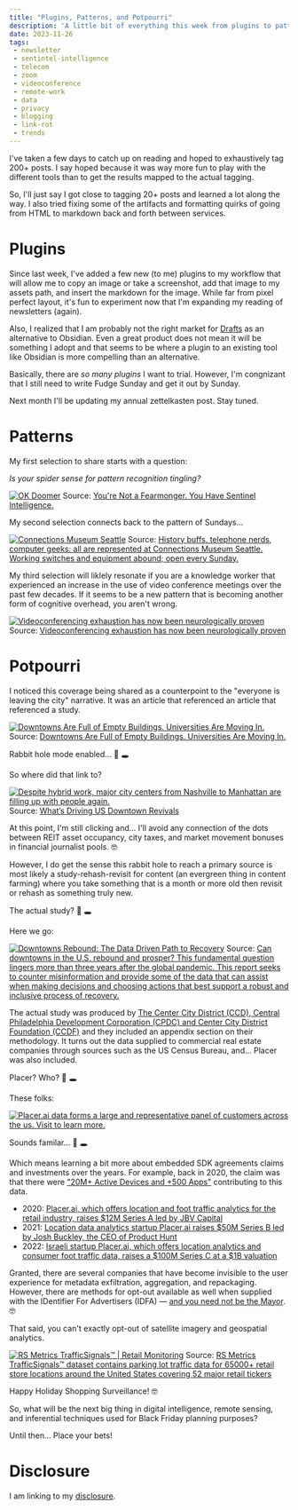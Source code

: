 ```yaml
---
title: "Plugins, Patterns, and Potpourri"
description: 'A little bit of everything this week from plugins to pattern recognition to surveiliance intelligence'
date: 2023-11-26
tags:
 - newsletter
 - sentintel-intelligence
 - telecom
 - zoom
 - videoconference
 - remote-work
 - data
 - privacy
 - blogging
 - link-rot
 - trends
---
```


I've taken a few days to catch up on reading and hoped to exhaustively tag 200+ posts. I say hoped because it was way more fun to play with the different tools than to get the results mapped to the actual tagging. 

So, I'll just say I got close to tagging 20+ posts and learned a lot along the way. I also tried fixing some of the artifacts and formatting quirks of going from HTML to markdown back and forth between services.

# Plugins

Since last week, I've added a few new (to me) plugins to my workflow that will allow me to copy an image or take a screenshot, add that image to my assets path, and insert the markdown for the image. While far from pixel perfect layout, it's fun to experiment now that I'm expanding my reading of newsletters (again).

Also, I realized that I am probably not the right market for [Drafts](https://getdrafts.com) as an alternative to Obsidian. Even a great product does not mean it will be something I adopt and that seems to be where a plugin to an existing tool like Obsidian is more compelling than an alternative.

Basically, there are *so many plugins* I want to trial. However, I'm congnizant that I still need to write Fudge Sunday and get it out by Sunday.

Next month I'll be updating my annual zettelkasten post. Stay tuned.

# Patterns

My first selection to share starts with a question:

*Is your spider sense for pattern recognition tingling?*

[![OK Doomer](/assets/images/screenshots/2023-11-26-14-14-29.png)](https://www.okdoomer.io/youre-not-a-fearmonger-you-have-sentinel-intelligence/)
Source: [You're Not a Fearmonger. You Have Sentinel Intelligence.](https://www.okdoomer.io/youre-not-a-fearmonger-you-have-sentinel-intelligence/)

My second selection connects back to the pattern of Sundays...

[![Connections Museum Seattle](/assets/images/screenshots/2023-11-26-14-21-53.png)](https://www.telcomhistory.org/connections-museum-seattle/)
Source: [History buffs, telephone nerds, computer geeks: all are represented at Connections Museum Seattle. Working switches and equipment abound; open every Sunday.](https://www.telcomhistory.org/connections-museum-seattle/)

My third selection will liklely resonate if you are a knowledge worker that experienced an increase in the use of video conference meetings over the past few decades.  If it seems to be a new pattern that is becoming another form of cognitive overhead, you aren't wrong.

[![Videoconferencing exhaustion has now been neurologically proven](/assets/images/screenshots/2023-11-26-14-33-57.png)](https://spectrum.ieee.org/zoom-fatigue)
Source: [Videoconferencing exhaustion has now been neurologically proven](https://spectrum.ieee.org/zoom-fatigue)

# Potpourri

I noticed this coverage being shared as a counterpoint to the "everyone is leaving the city" narrative. It was an article that referenced an article that referenced a study.

[![Downtowns Are Full of Empty Buildings. Universities Are Moving In.](/assets/images/screenshots/2023-11-26-14-44-08.png)](https://www.nytimes.com/2023/11/17/arts/design/00johns-hopkins-bloomberg-center-review.html)
Source: [Downtowns Are Full of Empty Buildings. Universities Are Moving In.](https://www.nytimes.com/2023/11/17/arts/design/00johns-hopkins-bloomberg-center-review.html)

Rabbit hole mode enabled... 🐰 🕳️

So where did that link to?

[![Despite hybrid work, major city centers from Nashville to Manhattan are filling up with people again.](/assets/images/screenshots/2023-11-26-14-47-54.png)](https://www.bloomberg.com/news/articles/2023-10-31/despite-remote-work-downtown-nashville-is-thriving-for-residents-and-visitors)
Source: [What’s Driving US Downtown Revivals](https://www.bloomberg.com/news/articles/2023-10-31/despite-remote-work-downtown-nashville-is-thriving-for-residents-and-visitors)

At this point, I'm still clicking and... I'll avoid any connection of the dots between REIT asset occupancy, city taxes, and market movement bonuses in financial journalist pools. 🤓

However, I do get the sense this rabbit hole to reach a primary source is most likely a study-rehash-revisit for content (an evergreen thing in content farming) where you take something that is a month or more old then revisit or rehash as something truly new.

The actual study? 🐰 🕳️

Here we go:

[![Downtowns Rebound: The Data Driven Path to Recovery](/assets/images/screenshots/2023-11-26-14-57-43.png)](https://www.centercityphila.org/research-reports/downtowns-rebound-report-2023)
Source: [Can downtowns in the U.S. rebound and prosper? This fundamental question lingers more than three years after the global pandemic. This report seeks to counter misinformation and provide some of the data that can assist when making decisions and choosing actions that best support a robust and inclusive process of recovery.](https://www.centercityphila.org/research-reports/downtowns-rebound-report-2023)

The actual study was produced by [The Center City District (CCD), Central Philadelphia Development Corporation (CPDC) and Center City District Foundation (CCDF)](https://www.centercityphila.org/) and they included an appendix section on their methodology. It turns out the data supplied to commercial real estate companies through sources such as the US Census Bureau, and... Placer was also included.

Placer? Who? 🐰 🕳️

These folks:

[![Placer.ai data forms a large and representative panel of customers across the us. Visit to learn more.](/assets/images/screenshots/2023-11-26-15-01-15.png)](https://www.placer.ai/resources/our-data)

Sounds familar... 🐰 🕳️

Which means learning a bit more about embedded SDK agreements claims and investments over the years. For example, back in 2020, the claim was that there were ["20M+ Active Devices and +500 Apps"](https://web.archive.org/web/20200130083911/https://www.placer.ai/resources/our-data/) contributing to this data.

- 2020: [Placer.ai, which offers location and foot traffic analytics for the retail industry, raises $12M Series A led by JBV Capital](https://www.techmeme.com/200122/p3#a200122p3)
- 2021: [Location data analytics startup Placer.ai raises $50M Series B led by Josh Buckley, the CEO of Product Hunt](https://www.techmeme.com/210427/p10#a210427p10)
- 2022: [Israeli startup Placer.ai, which offers location analytics and consumer foot traffic data, raises a $100M Series C at a $1B valuation](https://www.techmeme.com/220112/p15#a220112p15)

Granted, there are several companies that have become invisible to the user experience for metadata exfiltration, aggregation, and repackaging. However, there are methods for opt-out available as well when supplied with the IDentifier For Advertisers (IDFA) — [and you need not be the Mayor](https://foursquare.com/data-requests/). 🤓

That said, you can't exactly opt-out of satellite imagery and geospatial analytics.

[![RS Metrics TrafficSignals™ | Retail Monitoring](/assets/images/screenshots/2023-11-26-15-08-06.png)]()
Source: [RS Metrics TrafficSignals™ dataset contains parking lot traffic data for 65000+ retail store locations around the United States covering 52 major retail tickers](https://learn.rsmetrics.com/trafficsignals/retail/monitoring/special/offer)

Happy Holiday Shopping Surveillance! 🤓

So, what will be the next big thing in digital intelligence, remote sensing, and inferential techniques used for Black Friday planning purposes?

Until then… Place your bets!

# Disclosure

I am linking to my [disclosure](https://jaycuthrell.com/disclosure/).
